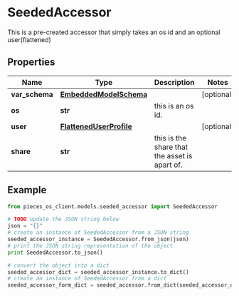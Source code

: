 # SeededAccessor

This is a pre-created accessor that simply takes an os id and an optional user(flattened)

## Properties

Name | Type | Description | Notes
------------ | ------------- | ------------- | -------------
**var_schema** | [**EmbeddedModelSchema**](EmbeddedModelSchema) |  | [optional] 
**os** | **str** | this is an os id. | 
**user** | [**FlattenedUserProfile**](FlattenedUserProfile) |  | [optional] 
**share** | **str** | this is the share that the asset is apart of. | 

## Example

```python
from pieces_os_client.models.seeded_accessor import SeededAccessor

# TODO update the JSON string below
json = "{}"
# create an instance of SeededAccessor from a JSON string
seeded_accessor_instance = SeededAccessor.from_json(json)
# print the JSON string representation of the object
print SeededAccessor.to_json()

# convert the object into a dict
seeded_accessor_dict = seeded_accessor_instance.to_dict()
# create an instance of SeededAccessor from a dict
seeded_accessor_form_dict = seeded_accessor.from_dict(seeded_accessor_dict)
```



